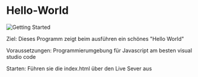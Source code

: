 # Hello-World

![Getting Started](./Hello_World.PNG)

Ziel:
Dieses Programm zeigt beim ausführen ein schönes "Hello World" 

Voraussetzungen:
Programmierumgebung für Javascript am besten visual studio code

Starten:
Führen sie die index.html über den Live Sever aus